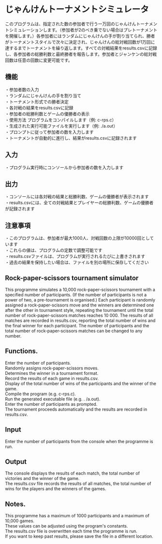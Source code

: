 # じゃんけんトーナメントシミュレータ
このプログラムは、指定された数の参加者で行う一万回のじゃんけんトーナメントシミュレーションします。（参加者が2のべき乗でない場合はプレトーナメントを開催します。）各参加者にはランダムにじゃんけんの手が割り当てられ、勝者がトーナメントスタイルで次々に決定され、じゃんけんの総対戦回数が1万回に達するまでトーナメントを繰り返します。すべての対戦結果をresults.csvに記録し、各参加者の総勝利数と最終勝者を報告します。参加者とジャンケンの総対戦回数は任意の回数に変更可能です。

## 機能
・参加者数の入力  
・ランダムにじゃんけんの手を割り当て  
・トーナメント形式での勝者決定  
・各対戦の結果をresults.csvに記録  
・参加者の総勝利数とゲームの優勝者の表示  
・使用方法  プログラムをコンパイルします（例: c-rps.c）  
・生成された実行可能ファイルを実行します（例: ./a.out）  
・プロンプトに従って参加者の数を入力します  
・トーナメントが自動的に進行し、結果がresults.csvに記録されます    　
## 入力  
・プログラム実行時にコンソールから参加者の数を入力します  
## 出力  
・コンソールには各対戦の結果と総勝利数、ゲームの優勝者が表示されます   
・results.csvには、全ての対戦結果とプレイヤーの総勝利数、ゲームの優勝者が記録されます   
## 注意事項  
・このプログラムは、参加者が最大1000人、対戦回数の上限が10000回としています  
・これらの値は、プログラムの定数で調整可能です  
・results.csvファイルは、プログラムが実行されるたびに上書きされます  
・過去の結果を保持したい場合は、ファイルを別の場所に保存してください   
## Rock-paper-scissors tournament simulator  
This programme simulates a 10,000 rock-paper-scissors tournament with a specified number of participants. (If the number of participants is not a power of two, a pre-tournament is organised.) Each participant is randomly assigned a rock-paper-scissors move and the winners are determined one after the other in tournament style, repeating the tournament until the total number of rock-paper-scissors matches reaches 10 000. The results of all matches are recorded in results.csv, reporting the total number of wins and the final winner for each participant. The number of participants and the total number of rock-paper-scissors matches can be changed to any number.
## Functions.
Enter the number of participants.  
Randomly assigns rock-paper-scissors moves.  
Determines the winner in a tournament format.  
Record the results of each game in results.csv.  
Display of the total number of wins of the participants and the winner of the game.  
Compile the program (e.g. c-rps.c).  
Run the generated executable file (e.g. . /a.out).  
Enter the number of participants as prompted.  
The tournament proceeds automatically and the results are recorded in results.csv.  
## Input  
Enter the number of participants from the console when the programme is run.  
## Output
The console displays the results of each match, the total number of victories and the winner of the game.  
The results.csv file records the results of all matches, the total number of wins for the players and the winners of the games.  
## Notes.
This programme has a maximum of 1000 participants and a maximum of 10,000 games.  
These values can be adjusted using the program's constants.  
The results.csv file is overwritten each time the programme is run.  
If you want to keep past results, please save the file in a different location.  


